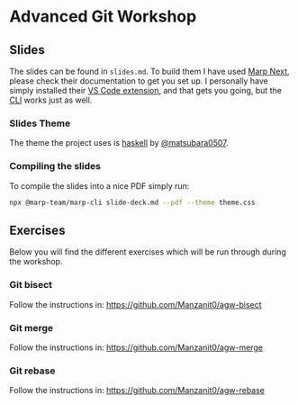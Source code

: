 # Advanced Git Workshop

## Slides

The slides can be found in `slides.md`. To build them I have used
[Marp Next](https://github.com/marp-team/marp), please check their documentation
to get you set up. I personally have simply installed their
[VS Code extension](https://github.com/marp-team/marp-vscode),
and that gets you going, but the [CLI](https://github.com/marp-team/marp-cli)
works just as well.

### Slides Theme

The theme the project uses is [haskell](https://github.com/matsubara0507/marp-themes)
by [@matsubara0507](https://github.com/matsubara0507). 

### Compiling the slides

To compile the slides into a nice PDF simply run:

```bash
npx @marp-team/marp-cli slide-deck.md --pdf --theme theme.css
```

## Exercises

Below you will find the different exercises which will be run through during
the workshop.

### Git bisect

Follow the instructions in: https://github.com/Manzanit0/agw-bisect

### Git merge

Follow the instructions in: https://github.com/Manzanit0/agw-merge

### Git rebase

Follow the instructions in: https://github.com/Manzanit0/agw-rebase
